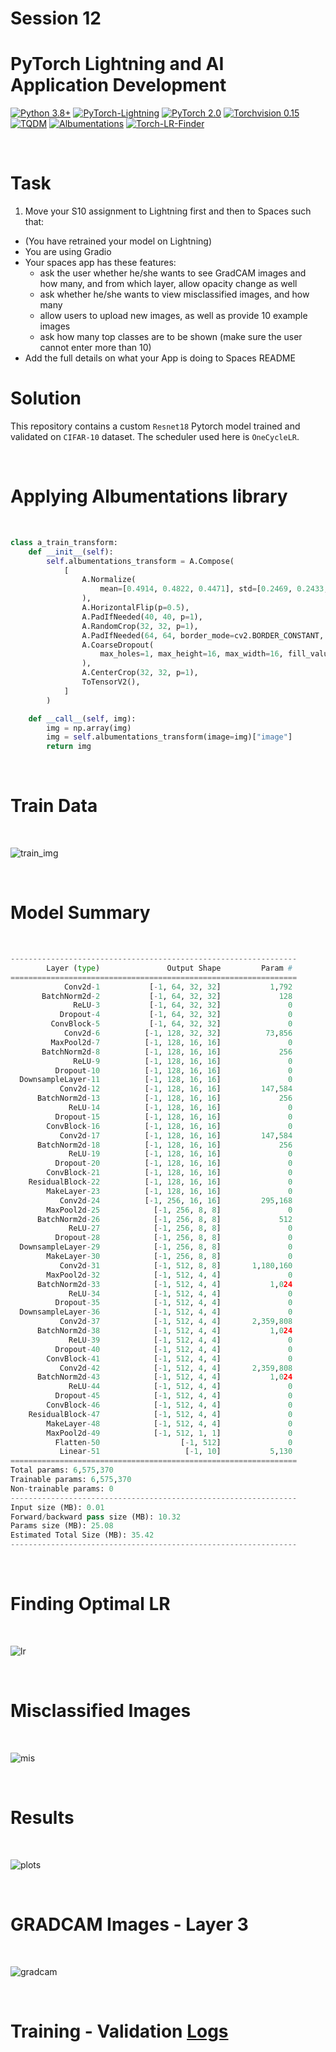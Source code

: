 # Session 12

# PyTorch Lightning and AI Application Development

[![Python 3.8+](https://img.shields.io/badge/python-3.8+-blue.svg)](https://www.python.org/downloads/release/python-380/)
[![PyTorch-Lightning](https://img.shields.io/badge/pytorch_lightning-v2.0.6-red)](https://lightning.ai/docs/pytorch/latest/)
[![PyTorch 2.0](https://img.shields.io/badge/torch-v2.0-brightgreen)](https://pytorch.org/docs/stable/index.html)
[![Torchvision 0.15](https://img.shields.io/badge/torchvision-v0.15-green)](https://pytorch.org/vision/stable/index.html)
[![TQDM](https://img.shields.io/badge/tqdm-v4.65.0-yellowgreen)](https://tqdm.github.io/)
[![Albumentations](https://img.shields.io/badge/Albumentations-v1.3.1-yellow)](https://albumentations.ai/docs/)
[![Torch-LR-Finder](https://img.shields.io/badge/TorchLRFinder-v0.2.1-red)](https://pypi.org/project/torch-lr-finder/)

<br>

# Task

1. Move your S10 assignment to Lightning first and then to Spaces such that:
- (You have retrained your model on Lightning)
- You are using Gradio
- Your spaces app has these features:
    - ask the user whether he/she wants to see GradCAM images and how many, and from which layer, allow opacity change as well
    - ask whether he/she wants to view misclassified images, and how many
    - allow users to upload new images, as well as provide 10 example images
    - ask how many top classes are to be shown (make sure the user cannot enter more than 10)
- Add the full details on what your App is doing to Spaces README 

# Solution

This repository contains a custom `Resnet18` Pytorch model trained and validated on `CIFAR-10` dataset. The scheduler used here is `OneCycleLR`.

<br>

# Applying Albumentations library

<br>

```python
class a_train_transform:
    def __init__(self):
        self.albumentations_transform = A.Compose(
            [
                A.Normalize(
                    mean=[0.4914, 0.4822, 0.4471], std=[0.2469, 0.2433, 0.2615]
                ),
                A.HorizontalFlip(p=0.5),
                A.PadIfNeeded(40, 40, p=1),
                A.RandomCrop(32, 32, p=1),
                A.PadIfNeeded(64, 64, border_mode=cv2.BORDER_CONSTANT, value=0, p=1),
                A.CoarseDropout(
                    max_holes=1, max_height=16, max_width=16, fill_value=0, p=1
                ),
                A.CenterCrop(32, 32, p=1),
                ToTensorV2(),
            ]
        )

    def __call__(self, img):
        img = np.array(img)
        img = self.albumentations_transform(image=img)["image"]
        return img

```

<br>

# Train Data 

<br>

![train_img](../Results/Session%2012/train.png)

<br>

# Model Summary

<br>

```python
----------------------------------------------------------------
        Layer (type)               Output Shape         Param #
================================================================
            Conv2d-1           [-1, 64, 32, 32]           1,792
       BatchNorm2d-2           [-1, 64, 32, 32]             128
              ReLU-3           [-1, 64, 32, 32]               0
           Dropout-4           [-1, 64, 32, 32]               0
         ConvBlock-5           [-1, 64, 32, 32]               0
            Conv2d-6          [-1, 128, 32, 32]          73,856
         MaxPool2d-7          [-1, 128, 16, 16]               0
       BatchNorm2d-8          [-1, 128, 16, 16]             256
              ReLU-9          [-1, 128, 16, 16]               0
          Dropout-10          [-1, 128, 16, 16]               0
  DownsampleLayer-11          [-1, 128, 16, 16]               0
           Conv2d-12          [-1, 128, 16, 16]         147,584
      BatchNorm2d-13          [-1, 128, 16, 16]             256
             ReLU-14          [-1, 128, 16, 16]               0
          Dropout-15          [-1, 128, 16, 16]               0
        ConvBlock-16          [-1, 128, 16, 16]               0
           Conv2d-17          [-1, 128, 16, 16]         147,584
      BatchNorm2d-18          [-1, 128, 16, 16]             256
             ReLU-19          [-1, 128, 16, 16]               0
          Dropout-20          [-1, 128, 16, 16]               0
        ConvBlock-21          [-1, 128, 16, 16]               0
    ResidualBlock-22          [-1, 128, 16, 16]               0
        MakeLayer-23          [-1, 128, 16, 16]               0
           Conv2d-24          [-1, 256, 16, 16]         295,168
        MaxPool2d-25            [-1, 256, 8, 8]               0
      BatchNorm2d-26            [-1, 256, 8, 8]             512
             ReLU-27            [-1, 256, 8, 8]               0
          Dropout-28            [-1, 256, 8, 8]               0
  DownsampleLayer-29            [-1, 256, 8, 8]               0
        MakeLayer-30            [-1, 256, 8, 8]               0
           Conv2d-31            [-1, 512, 8, 8]       1,180,160
        MaxPool2d-32            [-1, 512, 4, 4]               0
      BatchNorm2d-33            [-1, 512, 4, 4]           1,024
             ReLU-34            [-1, 512, 4, 4]               0
          Dropout-35            [-1, 512, 4, 4]               0
  DownsampleLayer-36            [-1, 512, 4, 4]               0
           Conv2d-37            [-1, 512, 4, 4]       2,359,808
      BatchNorm2d-38            [-1, 512, 4, 4]           1,024
             ReLU-39            [-1, 512, 4, 4]               0
          Dropout-40            [-1, 512, 4, 4]               0
        ConvBlock-41            [-1, 512, 4, 4]               0
           Conv2d-42            [-1, 512, 4, 4]       2,359,808
      BatchNorm2d-43            [-1, 512, 4, 4]           1,024
             ReLU-44            [-1, 512, 4, 4]               0
          Dropout-45            [-1, 512, 4, 4]               0
        ConvBlock-46            [-1, 512, 4, 4]               0
    ResidualBlock-47            [-1, 512, 4, 4]               0
        MakeLayer-48            [-1, 512, 4, 4]               0
        MaxPool2d-49            [-1, 512, 1, 1]               0
          Flatten-50                  [-1, 512]               0
           Linear-51                   [-1, 10]           5,130
================================================================
Total params: 6,575,370
Trainable params: 6,575,370
Non-trainable params: 0
----------------------------------------------------------------
Input size (MB): 0.01
Forward/backward pass size (MB): 10.32
Params size (MB): 25.08
Estimated Total Size (MB): 35.42
----------------------------------------------------------------
```

<br>

# Finding Optimal LR

<br>

![lr](../Results/Session%2012/lr.png)

<br>

# Misclassified Images

<br>

![mis](../Results/Session%2012/mis.png)

<br>

# Results

<br>

![plots](../Results/Session%2012/plots.png)

<br>

# GRADCAM Images - Layer 3

<br>

![gradcam](../Results/Session%2012/gradcam.png)

<br>

# Training - Validation [Logs](training_logs.md)